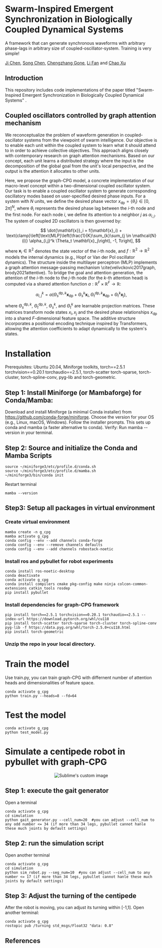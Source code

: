 # Swarm-Inspired Emergent Synchronization in Biologically Coupled Dynamical Systems
A framework that can generate synchronous waveforms with arbitrary phase-lags in arbitrary size of coupled-oscillator-system. Training is very simple!


[Ji Chen](mailto:ji.chenuk@gmail.com), [Song Chen](mailto:math.cs.zju@gmail.com), [Chengzhang Gone](mailto:12532009@zju.edu.cn),  [Li Fan](mailto:fanli77@zju.edu.cn) and [Chao Xu](mailto:cxu@edu.zju.cn)


## Introduction
This repository includes code implementations of the paper titled "Swarm-Inspired Emergent Synchronization in Biologically Coupled Dynamical Systems" .

## Coupled oscillators controlled by graph attention mechanism
We reconceptualize the problem of waveform generation in coupled-oscillator systems from the viewpoint of swarm intelligence. Our objective is to enable each unit within the coupled system to learn what it should attend to in order to achieve collective objectives. This approach aligns closely with contemporary research on graph attention mechanisms. Based on our concept, each unit learns a distributed strategy where the input is the decomposition of the global goal from the unit's local perspective, and the output is the attention it allocates to other units. 

Here, we propose the graph-CPG model, a concrete implementation of our macro-level concept within a two-dimensional coupled oscillator system. Our task is to enable a coupled oscillator system to generate corresponding oscillatory modes based on user-specified desired phase inputs. For a system with $N$ units, we define the desired phase vector $x_{\text{dp}} = \{\theta_i\} \in [0, 2\pi]^N$, where $\theta_i$ represents the desired phase lag between the $i$-th node and the first node. For each node $i$, we define its attention to a neighbor $j$  as $\alpha_{i,j}$. The system of coupled 2D oscillators is then governed by: 

```math
	\dot{\mathbf{x}}_i = f(\mathbf{x}_i) + \text{clamp}\left[\text{MLP}\left(\frac{1}{K}\sum_{k}\sum_{j \in \mathcal{N}(i)} \alpha_{i,j}^k \Theta_t \mathbf{x}_j\right), -1, 1\right],  
```
where $\mathbf{x}_i \in \mathbb{R}^2$ denotes the state vector of the $i$-th node, and $f: \mathbb{R}^2 \rightarrow \mathbb{R}^2$ models the internal dynamics (e.g., Hopf or Van der Pol oscillator dynamics). The structure inside the multilayer perceptron (MLP) implements a graph attention message-passing mechanism \cite{velivckovic2017graph, brody2021attentive}. To bridge the goal and attention generation, the attention of the $i$-th node to the $j$-th node (for the $k$-th attention head) is computed via a shared attention function $a: \mathbb{R}^{F} \times \mathbb{R}^{F} \rightarrow \mathbb{R}$:  

```math
	\alpha_{i,j}^k = a\left(\Theta_s^{\text{dp},k} \mathbf{x}_{\text{dp}} + \Theta_s^k \mathbf{x}_i, \Theta_t^{\text{dp},k} \mathbf{x}_{\text{dp}} + \Theta_t^k \mathbf{x}_j\right),  
``` 

where $\Theta_s^{\text{dp},k}$, $\Theta_t^{\text{dp},k}$, $\Theta_s^k$, and $\Theta_t^k$ are learnable projection matrices. These matrices transform node states $x_i, x_j$ and the desired phase relationships $x_{\text{dp}}$ into a shared $F$-dimensional feature space. The additive structure incorporates a positional encoding technique inspired by Transformers, allowing the attention coefficients to adapt dynamically to the system's states.

# Installation
Prerequisites: Ubuntu 20.04, Miniforge toolkits, torch==2.5.1 torchvision==0.20.1 torchaudio==2.5.1, torch-scatter torch-sparse, torch-cluster, torch-spline-conv, pyg-lib and torch-geometric.

## Step 1: Install Miniforge (or Mambaforge) for Conda/Mamba:
Download and install Miniforge (a minimal Conda installer) from https://github.com/conda-forge/miniforge. Choose the version for your OS (e.g., Linux, macOS, Windows).
Follow the installer prompts. This sets up conda and mamba (a faster alternative to conda).
Verify: Run mamba --version in your terminal.

## Step 2: Source and initialize the Conda and Mamba Scripts
```console
source ~/miniforge3/etc/profile.d/conda.sh
source ~/miniforge3/etc/profile.d/mamba.sh
~/miniforge3/bin/conda init
```
Restart terminal
```console
mamba --version
```

## Step3: Setup all packages in virtual environment

### Create virtual environment
```console
mamba create -n g_cpg
mamba activate g_cpg
conda config --env --add channels conda-forge
conda config --env --remove channels defaults
conda config --env --add channels robostack-noetic
```

### Install ros and pybullet for robot experiments 
```console
conda install ros-noetic-desktop
conda deactivate
conda activate g_cpg
conda install compilers cmake pkg-config make ninja colcon-common-extensions catkin_tools rosdep
pip install pybullet
```

### Install dependencies for graph-CPG framework
```console
pip install torch==2.5.1 torchvision==0.20.1 torchaudio==2.5.1 --index-url https://download.pytorch.org/whl/cu118
pip install torch-scatter torch-sparse torch-cluster torch-spline-conv pyg-lib -f https://data.pyg.org/whl/torch-2.5.0+cu118.html
pip install torch-geometric
```

### Unzip the repo in your local directory.

# Train the model
Use train.py, you can train graph-CPG with differnent number of attention heads and dimensionalities of feature space.
```console
conda activate g_cpg
python train.py --heads=8 --fd=64
```
# Test the model
```console
conda activate g_cpg
python test_model.py
```
# Simulate a centipede robot in pybullet with graph-CPG
<p align="center">
  <img src="https://github.com/JiChern/SwarmBioOscillators/blob/main/fig/centipede.gif?raw=true" alt="Sublime's custom image"/>
</p>


## Step 1: execute the gait generator
Open a terminal
```console
conda activate g_cpg
cd simulation
python gait_generator.py --cell_num=20  #you can adjust --cell_num to any odd number <= 34 (if more than 34 legs, pybullet cannot hanle these much joints by default settings)
```
## Step 2: run the simulation script
Open another terminal
```console
conda activate g_cpg
cd simulation
python sim_robot.py --seg_num=10  #you can adjust --cell_num to any number <= 17 (if more than 34 legs, pybullet cannot hanle these much joints by default settings)
```
## Step 3: Adjust the turning of the centipede
After the robot is moving, you can adjust its turning within [-1,1]. Open another terminal:
```console
conda activate g_cpg
rostopic pub /turning std_msgs/Float32 "data: 0.8" 
```

## References

<!-- <a id="1">[1]</a> 
Haitao Yu and Haibo Gao and Liang Ding and Mantian Li and Zongquan Deng and Guangjun Liu (2016). 
Gait generation with smooth transition using CPG-based locomotion control for hexapod walking robot. 
IEEE Transactions on Industrial Electronics, 63, 5488-5500.

<a id="1">[2]</a> 
Ludovic Righetti and Auke Jan Ijspeert (2008). 
Pattern generators with sensory feedback for the control of quadruped locomotion. 
2008 IEEE International Conference on Robotics and Automation, 819-824.

<a id="1">[3]</a> 
Wei Xiao and Wei Wang (2014). 
Hopf oscillator-based gait transition for a quadruped robot. 
2014 IEEE International Conference on Robotics and Biomimetics, 2074-2079. -->


